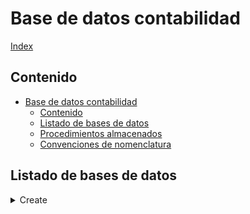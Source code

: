# Base de datos contabilidad

[Index](../README.md)

## Contenido

- [Base de datos contabilidad](#base-de-datos-contabilidad)
  - [Contenido](#contenido)
  - [Listado de bases de datos](#listado-de-bases-de-datos)
  - [Procedimientos almacenados](./db/procedures.md)
  - [Convenciones de nomenclatura](./Nomenclatura.md#database-naming-conventions)

## Listado de bases de datos

<details>

<summary>Create</summary>

``` sql

CREATE DATABASE `archivos`;
CREATE DATABASE `contabilidad`;
CREATE DATABASE `estudio_creditos`;
CREATE DATABASE `inmuebles`;
CREATE DATABASE `inventarios_contabilidad`;
CREATE DATABASE `mantenimientos`;
CREATE DATABASE `recibimientos`;
CREATE DATABASE `sagrilaft`;
CREATE DATABASE `terminacion_contratos`;

```

</details>
